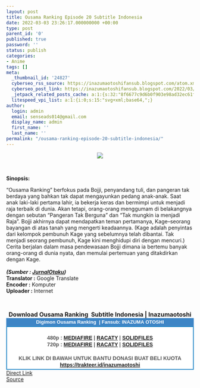 ```yaml
---
layout: post
title: Ousama Ranking Episode 20 Subtitle Indonesia
date: 2022-03-03 23:26:17.000000000 +00:00
type: post
parent_id: '0'
published: true
password: ''
status: publish
categories:
- Anime
tags: []
meta:
  _thumbnail_id: '24827'
  cyberseo_rss_source: https://inazumaotoshifansub.blogspot.com/atom.xml?start-index=1
  cyberseo_post_link: https://inazumaotoshifansub.blogspot.com/2022/03/ousama-ranking-episode-20-subtitle.html
  _jetpack_related_posts_cache: a:1:{s:32:"8f6677c9d6b0f903e98ad32ec61f8deb";a:2:{s:7:"expires";i:1657143237;s:7:"payload";a:3:{i:0;a:1:{s:2:"id";i:25092;}i:1;a:1:{s:2:"id";i:24928;}i:2;a:1:{s:2:"id";i:25215;}}}}
  litespeed_vpi_list: a:1:{i:0;s:15:"svg+xml;base64,";}
author:
  login: admin
  email: senseads014@gmail.com
  display_name: admin
  first_name: ''
  last_name: ''
permalink: "/ousama-ranking-episode-20-subtitle-indonesia/"
---
```

</p>
<div class="separator" style="clear: both; text-align: center;"><a href="https://blogger.googleusercontent.com/img/a/AVvXsEhxYXWIedDEXlliQhXAoi-zqr3gTcNM0LZnYsdmm9Smvh57bztikKfwMDhMlP4ZMmlcIe_9KQX_q7x2fZn8z5Vjws2ZEHXuVHidf_eIc3idZpuAjLhdTbPSg9dpGakMKXNl6SLbFlLcKp02VbhuivB81nRMq0wSlJu2rbsaoJnsboriLJb2nP2KAAE7=s450" style="margin-left: 1em; margin-right: 1em;"><img border="0" data-original-height="269" data-original-width="450" src="{{ site.baseurl }}/assets/2022/03/AVvXsEhxYXWIedDEXlliQhXAoi-zqr3gTcNM0LZnYsdmm9Smvh57bztikKfwMDhMlP4ZMmlcIe_9KQX_q7x2fZn8z5Vjws2ZEHXuVHidf_eIc3idZpuAjLhdTbPSg9dpGakMKXNl6SLbFlLcKp02VbhuivB81nRMq0wSlJu2rbsaoJnsboriLJb2nP2KAAE7=s16000" /></a></div>
<p>&nbsp;</p>
<p><b>Sinopsis:</b>
<div style="text-align: left;"><span face="&quot;trebuchet ms&quot; , sans-serif">“Ousama Ranking” berfokus pada Bojji, penyandang tuli, dan pangeran tak berdaya yang bahkan tak dapat mengayunkan pedang anak-anak. Saat anak laki-laki pertama lahir, ia bekerja keras dan bermimpi untuk menjadi raja terbaik di dunia. Akan tetapi, orang-orang menggumam di belakangnya dengan sebutan “Pangeran Tak Berguna” dan “Tak mungkin ia menjadi Raja”. Bojji akhirnya dapat mendapatkan teman pertamanya, Kage–seorang bayangan di atas tanah yang mengerti keadaannya. (Kage adalah penyintas dari kelompok pembunuh Kage yang sebelumnya telah dibantai. Tak menjadi seorang pembunuh, Kage kini menghidupi diri dengan mencuri.) Cerita berjalan dalam masa pendewasaan Bojji dimana ia bertemu banyak orang-orang di dunia nyata, dan memulai pertemuan yang ditakdirkan dengan Kage.&nbsp;</span></div>
<div style="text-align: left;"><span face="&quot;trebuchet ms&quot; , sans-serif"><br /></span></div>
<div style="text-align: left;"><span face="&quot;trebuchet ms&quot; , sans-serif"><b><i>(Sumber : <a href="http://jurnalotaku.com/2021/06/10/yuuki-kaji-rina-satou-5-seiyuu-lain-gabung-anime-ousama-ranking/" target="_blank" rel="noopener">JurnalOtaku</a>)</i></b><br /></span></div>
<div style="text-align: center;">
<div style="text-align: left;"><span face="&quot;trebuchet ms&quot; , sans-serif"><b>Translator :</b> Google Translate</span></div>
<div style="text-align: left;"><span face="&quot;trebuchet ms&quot; , sans-serif"><b>Encoder :</b> Komputer</span></div>
<div style="text-align: left;"><span face="&quot;trebuchet ms&quot; , sans-serif"><b>Uploader :</b> Internet</span></div>
<p><span face="&quot;trebuchet ms&quot; , sans-serif"><br /></span></div>
<div style="text-align: center;"><span face="&quot;trebuchet ms&quot; , sans-serif" style="font-size: medium;"><b>Download Ousama Ranking&nbsp; Subtitle Indonesia | Inazumaotoshi</b></span></div>
<div style="margin: 0px; padding: 0px;">
<div align="center" style="background-color: #3d85c6; color: #339999; font-family: arial, geneva, sans-serif; line-height: 18.1875px; margin: 0px; padding: 2px;">
<div style="margin: 0px; padding: 0px;">
<div style="margin: 0px; padding: 0px;">
<div style="margin: 0px; padding: 0px;">
<div style="margin: 0px; padding: 0px;">
<div style="margin: 0px; padding: 0px;">
<div style="margin: 0px; padding: 0px;">
<div style="margin: 0px; padding: 0px;"><span style="font-size: small;"><b style="margin: 0px; padding: 0px;"><span class="Apple-style-span" face="&quot;trebuchet ms&quot; , sans-serif" style="margin: 0px; padding: 0px;"><span style="color: white; margin: 0px; padding: 0px;">Digimon Ousama Ranking&nbsp; | Fansub: INAZUMA&nbsp;</span></span></b><b style="margin: 0px; padding: 0px;"><span class="Apple-style-span" face="&quot;trebuchet ms&quot; , sans-serif" style="margin: 0px; padding: 0px;"><span style="color: white; margin: 0px; padding: 0px;">OTOSHI</span></span></b></span></div>
</div>
</div>
</div>
</div>
</div>
</div>
</div>
<div style="background-color: white; border: 2px solid rgb(31, 133, 198); font-family: arial, geneva, sans-serif; line-height: 18.1875px; margin: 0px; padding: 2px; text-align: justify;">
<div style="font-family: arial, helvetica, sans-serif; margin: 0px; padding: 0px; text-align: center;">
<div style="margin: 0px; padding: 0px;">
<div style="margin: 0px; padding: 0px;">
<div style="margin: 0px; padding: 0px;">
<div style="margin: 0px; padding: 0px;">
<div style="margin: 0px; padding: 0px;">
<div style="margin: 0px; padding: 0px;">
<div style="margin: 0px; padding: 0px;">
<div style="color: #555555;">&nbsp;</div>
<div style="color: #555555;"><b style="margin: 0px; padding: 0px;">480p : <a href="https://ouo.io/6PSuDXl" target="_blank" rel="noopener">MEDIAFIRE</a> | <a href="https://ouo.io/2bfNiZ" target="_blank" rel="noopener">RACATY</a> | <a href="https://ouo.io/zg6HnD" target="_blank" rel="noopener">SOLIDFILES</a></b></div>
<div style="color: #555555;"><b style="margin: 0px; padding: 0px;">720p :&nbsp;</b><b style="margin: 0px; padding: 0px;"><a href="https://ouo.io/3MiGAG" target="_blank" rel="noopener">MEDIAFIRE</a> | <a href="https://ouo.io/vejOLo" target="_blank" rel="noopener">RACATY</a> | <a href="https://ouo.io/t3LQAx" target="_blank" rel="noopener">SOLIDFILES</a></b></div>
<div style="color: #555555;"><b style="margin: 0px; padding: 0px;">&nbsp;</b></div>
<div style="color: #555555;"><b style="margin: 0px; padding: 0px;">KLIK LINK DI BAWAH UNTUK BANTU DONASI BUAT BELI KUOTA</b></div>
<div style="color: #555555;"><b style="margin: 0px; padding: 0px;"><a href="https://trakteer.id/inazumaotoshi" target="_blank" rel="noopener">https://trakteer.id/inazumaotoshi</a><br /></b></div>
<div style="color: #555555;"></div>
</div>
</div>
</div>
</div>
</div>
</div>
</div>
</div>
</div>
</div>
<link rel="stylesheet" href="https://cdnjs.cloudflare.com/ajax/libs/font-awesome/4.7.0/css/font-awesome.min.css" />
<div class="divbtn"> <a href="https://handymansurrender.com/fihup8buzv?key=94550f7ce39444073321dde3b8782f97" class="btn"><i class="fa fa-download"></i> Direct Link</a> <br /><a href="https://inazumaotoshifansub.blogspot.com/2022/03/ousama-ranking-episode-20-subtitle.html">Source</a> </div>
